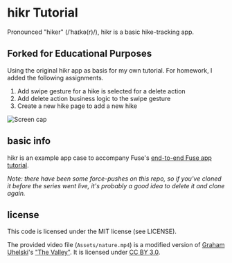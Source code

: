 # hikr Tutorial
Pronounced "hiker" (/ˈhaɪkə(r)/), hikr is a basic hike-tracking app.

## Forked for Educational Purposes
Using the original hikr app as basis for my own tutorial.  For homework, I added the following assignments.
1. Add swipe gesture for a hike is selected for a delete action
2. Add delete action business logic to the swipe gesture
3. Create a new hike page to add a new hike

![Screen cap](https://github.com/fusetools/hikr/blob/master/hikr.gif)

## basic info
hikr is an example app case to accompany Fuse's [end-to-end Fuse app tutorial](https://www.fusetools.com/docs/tutorial/tutorial).

_Note: there have been some force-pushes on this repo, so if you've cloned it before the series went live, it's probably a good idea to delete it and clone again._

## license
This code is licensed under the MIT license (see LICENSE).

The provided video file (`Assets/nature.mp4`) is a modified version of [Graham Uhelski](https://vimeo.com/mankindfilms)'s ["The Valley"](http://mazwai.com/#/videos/220). It is licensed under [CC BY 3.0](https://creativecommons.org/licenses/by/3.0/).
